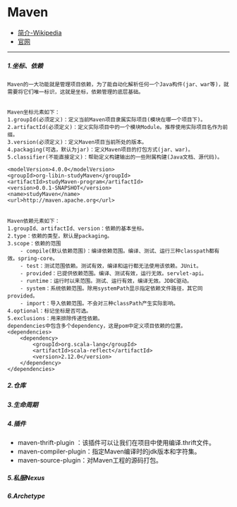 # Maven
- [简介-Wikipedia](https://en.wikipedia.org/wiki/Apache_Maven)
- [官网](http://maven.apache.org/)
---
##### 1.坐标、依赖
    Maven的一大功能就是管理项目依赖，为了能自动化解析任何一个Java构件(jar、war等)，就需要将它们唯一标识，这就是坐标，依赖管理的底层基础。
##
    Maven坐标元素如下：
    1.groupId(必须定义)：定义当前Maven项目隶属实际项目(模块在哪一个项目下)。
    2.artifactId(必须定义)：定义实际项目中的一个模块Module。推荐使用实际项目名作为前缀。
    3.version(必须定义)：定义Maven项目当前所处的版本。
    4.packaging(可选，默认为jar)：定义Maven项目的打包方式(jar、war)。
    5.classifier(不能直接定义)：帮助定义构建输出的一些附属构建(Java文档、源代码)。
    
    <modelVersion>4.0.0</modelVersion>
    <groupId>org-libin-studyMaven</groupId>
    <artifactId>studyMaven-program</artifactId>
    <version>0.0.1-SNAPSHOT</version>
    <name>studyMaven</name>
    <url>http://maven.apache.org</url>

##    
    Maven依赖元素如下：
    1.groupId、artifactId、version：依赖的基本坐标。
    2.type：依赖的类型，默认是packaging。
    3.scope：依赖的范围
        - compile(默认依赖范围)：编译依赖范围。编译、测试、运行三种classpath都有效。spring-core。
        - test：测试范围依赖。测试有效，编译和运行都无法使用该依赖。JUnit。
        - provided：已提供依赖范围。编译、测试有效，运行无效。servlet-api。
        - runtime：运行时以来范围。测试、运行有效，编译无效。JDBC驱动。
        - system：系统依赖范围。除用systemPath显示指定依赖文件路径，其它同provided。
        - import：导入依赖范围。不会对三种classPath产生实际影响。
    4.optional：标记坐标是否可选。
    5.exclusions：用来排除传递性依赖。
    dependencies中包含多个dependency，这是pom中定义项目依赖的位置。
    <dependencies>
        <dependency>
            <groupId>org.scala-lang</groupId>
            <artifactId>scala-reflect</artifactId>
            <version>2.12.0</version>
        </dependency>
    </dependencies>

##### 2.仓库


##### 3.生命周期


##### 4.插件

* maven-thrift-plugin ：该插件可以让我们在项目中使用编译.thrift文件。  
* maven-compiler-plugin：指定Maven编译时的jdk版本和字符集。  
* maven-source-plugin：对Maven工程的源码打包。  

##### 5.私服Nexus


##### 6.Archetype
